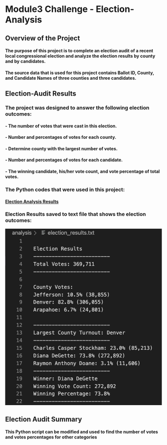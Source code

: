 # **Module3 Challenge - Election-Analysis**

## **Overview of the Project**

#### The purpose of this project is to complete an election audit of a recent local congressional election and analyze the election results by county and by candidates.

#### The source data that is used for this project contains Ballot ID, County, and Candidate Names of three counties and three candidates.

## **Election-Audit Results**

### **The project was designed to answer the following election outcomes:**

#### - The number of votes that were cast in this election.
#### - Number and percentages of votes for each county.
#### - Determine county with the largest number of votes.
#### - Number and percentages of votes for each candidate.
#### - The winning candidate, his/her vote count, and vote percentage of total votes.

### **The Python codes that were used in this project:**

#### [Election Analysis Results](https://github.com/davidzachie/Module3-election-analysis/commit/8ed43d304134c57fa418f49ea1d9f25e68113756)

### **Election Results saved to text file that shows the election outcomes:**

![Election_Results](Resources/Election_txt_ss.png)

## **Election Audit Summary**

#### This Python script can be modified and used to find the number of votes and votes percentages for other categories 



